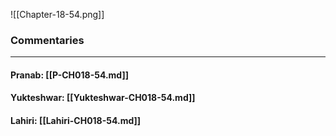 ![[Chapter-18-54.png]]

### Commentaries

---

#### Pranab: [[P-CH018-54.md]]

#### Yukteshwar: [[Yukteshwar-CH018-54.md]]

#### Lahiri: [[Lahiri-CH018-54.md]]
